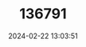 ---
title: "136791"
category: "Rungwecebus kipunji"
draft: false
date: 2024-02-22 13:03:51
languages:
  Spanish; Castilian: ["Kipunji"]
  French: ["Kipunji"]
  English: ["Kipunji"]
---